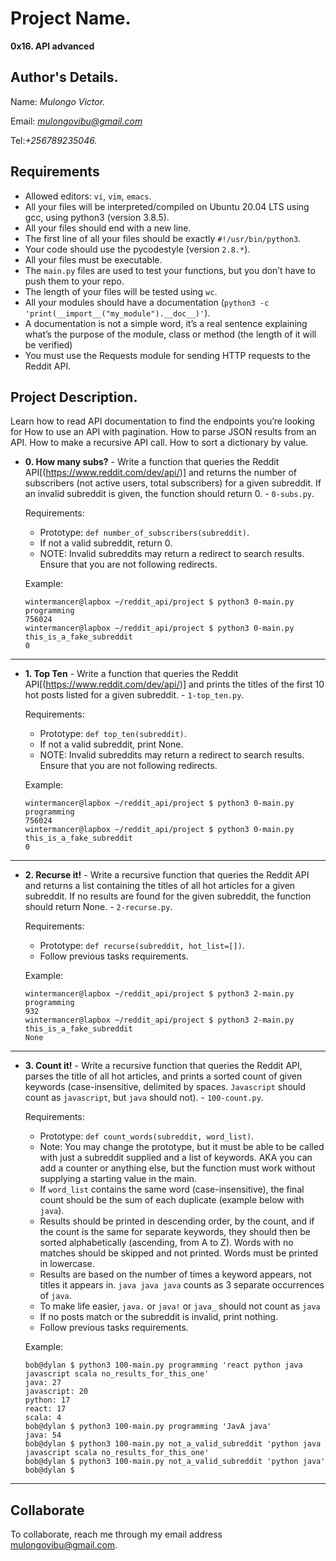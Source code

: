 # Project Name.
**0x16. API advanced**

## Author's Details.
Name: *Mulongo Victor.*

Email: *mulongovibu@gmail.com*

Tel:*+256789235046.*

##  Requirements

*   Allowed editors: `vi`, `vim`, `emacs`.
*   All your files will be interpreted/compiled on Ubuntu 20.04 LTS using gcc, using python3 (version 3.8.5).
*   All your files should end with a new line.
*   The first line of all your files should be exactly `#!/usr/bin/python3`.
*   Your code should use the pycodestyle (version `2.8.*`).
*   All your files must be executable.
*   The `main.py` files are used to test your functions, but you don’t have to push them to your repo.
*   The length of your files will be tested using `wc`.
*   All your modules should have a documentation (`python3 -c 'print(__import__("my_module").__doc__)'`).
*   A documentation is not a simple word, it’s a real sentence explaining what’s the purpose of the module, class or method (the length of it will be verified)
*   You must use the Requests module for sending HTTP requests to the Reddit API.


## Project Description.
Learn how to read API documentation to find the endpoints you’re looking for
How to use an API with pagination. 
How to parse JSON results from an API.
How to make a recursive API call.
How to sort a dictionary by value.


* **0. How many subs?** - Write a function that queries the Reddit API[(https://www.reddit.com/dev/api/)] and returns the number of subscribers (not active users, total subscribers) for a given subreddit. If an invalid subreddit is given, the function should return 0. - `0-subs.py`.

  Requirements:

  * Prototype: `def number_of_subscribers(subreddit)`.
  * If not a valid subreddit, return 0.
  * NOTE: Invalid subreddits may return a redirect to search results. Ensure that you are not following redirects.
  
  Example:
  ```
  wintermancer@lapbox ~/reddit_api/project $ python3 0-main.py programming
  756024
  wintermancer@lapbox ~/reddit_api/project $ python3 0-main.py this_is_a_fake_subreddit
  0
  ```
---

* **1. Top Ten** - Write a function that queries the Reddit API[(https://www.reddit.com/dev/api/)] and prints the titles of the first 10 hot posts listed for a given subreddit. - `1-top_ten.py`.

  Requirements:

  * Prototype: `def top_ten(subreddit)`.
  * If not a valid subreddit, print None.
  * NOTE: Invalid subreddits may return a redirect to search results. Ensure that you are not following redirects.

  Example:
  ```
  wintermancer@lapbox ~/reddit_api/project $ python3 0-main.py programming
  756024
  wintermancer@lapbox ~/reddit_api/project $ python3 0-main.py this_is_a_fake_subreddit
  0
  ```
---

* **2. Recurse it!** - Write a recursive function that queries the Reddit API and returns a list containing the titles of all hot articles for a given subreddit. If no results are found for the given subreddit, the function should return None. - `2-recurse.py`.

  Requirements:

  * Prototype: `def recurse(subreddit, hot_list=[])`.
  * Follow previous tasks requirements.

  Example:
  ```
  wintermancer@lapbox ~/reddit_api/project $ python3 2-main.py programming
  932
  wintermancer@lapbox ~/reddit_api/project $ python3 2-main.py this_is_a_fake_subreddit
  None
  ```
---

* **3. Count it!** - Write a recursive function that queries the Reddit API, parses the title of all hot articles, and prints a sorted count of given keywords (case-insensitive, delimited by spaces. `Javascript` should count as `javascript`, but `java` should not). - `100-count.py`.

  Requirements:

  * Prototype: `def count_words(subreddit, word_list)`.
  * Note: You may change the prototype, but it must be able to be called with just a subreddit supplied and a list of keywords. AKA you can add a counter or anything else, but the function must work without supplying a starting value in the main.
  * If `word_list` contains the same word (case-insensitive), the final count should be the sum of each duplicate (example below with `java`).
  * Results should be printed in descending order, by the count, and if the count is the same for separate keywords, they should then be sorted alphabetically (ascending, from A to Z). Words with no matches should be skipped and not printed. Words must be printed in lowercase.
  * Results are based on the number of times a keyword appears, not titles it appears in. `java java java` counts as 3 separate occurrences of `java`.
  * To make life easier, `java.` or `java!` or `java_` should not count as `java`
  * If no posts match or the subreddit is invalid, print nothing.
  * Follow previous tasks requirements.

  Example:
  ```
  bob@dylan $ python3 100-main.py programming 'react python java javascript scala no_results_for_this_one'
  java: 27
  javascript: 20
  python: 17
  react: 17
  scala: 4
  bob@dylan $ python3 100-main.py programming 'JavA java'
  java: 54
  bob@dylan $ python3 100-main.py not_a_valid_subreddit 'python java javascript scala no_results_for_this_one'
  bob@dylan $ python3 100-main.py not_a_valid_subreddit 'python java'
  bob@dylan $ 
  ```
---

## Collaborate

To collaborate, reach me through my email address mulongovibu@gmail.com.
